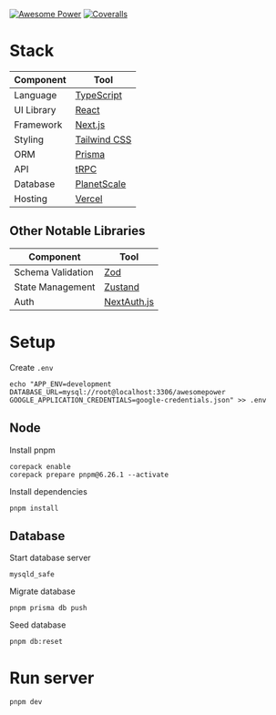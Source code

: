[![Awesome Power](https://img.shields.io/endpoint?url=https://dashboard.cypress.io/badge/simple/68w8zv/main&style=flat&logo=cypress)](https://dashboard.cypress.io/projects/68w8zv/runs)
[![Coveralls](https://coveralls.io/repos/github/awesomepowertexas/awesomepower/badge.svg?branch=coveralls)](https://coveralls.io/github/awesomepowertexas/awesomepower?branch=coveralls)

# Stack

| Component  | Tool                                                        |
| ---------- | ----------------------------------------------------------- |
| Language   | [TypeScript](https://www.typescriptlang.org/)               |
| UI Library | [React](https://github.com/facebook/react)                  |
| Framework  | [Next.js](https://github.com/vercel/next.js)                |
| Styling    | [Tailwind CSS](https://github.com/tailwindlabs/tailwindcss) |
| ORM        | [Prisma](https://github.com/prisma/prisma)                  |
| API        | [tRPC](https://github.com/trpc/trpc)                        |
| Database   | [PlanetScale](https://planetscale.com/)                     |
| Hosting    | [Vercel](https://vercel.com/)                               |

## Other Notable Libraries

| Component         | Tool                                                   |
| ----------------- | ------------------------------------------------------ |
| Schema Validation | [Zod](https://github.com/colinhacks/zod)               |
| State Management  | [Zustand](https://github.com/pmndrs/zustand)           |
| Auth              | [NextAuth.js](https://github.com/nextauthjs/next-auth) |

# Setup

Create `.env`

```
echo "APP_ENV=development
DATABASE_URL=mysql://root@localhost:3306/awesomepower
GOOGLE_APPLICATION_CREDENTIALS=google-credentials.json" >> .env
```

## Node

Install pnpm

```
corepack enable
corepack prepare pnpm@6.26.1 --activate
```

Install dependencies

```
pnpm install
```

## Database

Start database server

```
mysqld_safe
```

Migrate database

```
pnpm prisma db push
```

Seed database

```
pnpm db:reset
```

# Run server

```
pnpm dev
```
